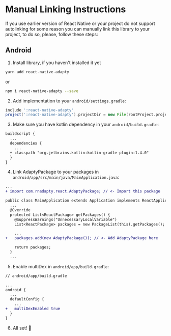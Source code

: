 # Manual Linking Instructions

If you use earlier version of React Native or your project do not support autolinking for some reason you can manually link this library to your project, to do so, please, follow these steps:

## Android

1. Install library, if you haven't installed it yet
```sh
yarn add react-native-adapty
```

or 

```sh
npm i react-native-adapty --save
```

2. Add implementation to your `android/settings.gradle`:

```gradle
include ':react-native-adapty'
project(':react-native-adapty').projectDir = new File(rootProject.projectDir, '../node_modules/react-native-adapty/lib/android/')
```

3. Make sure you have kotlin dependency in your `android/build.gradle`:

```diff
buildscript {
  ...
  dependencies {
    ...
  + classpath "org.jetbrains.kotlin:kotlin-gradle-plugin:1.4.0"
  }
}
```

4. Link AdaptyPackage to your packages in `android/app/src/main/java/MainApplication.java`: 

```diff
... 
+ import com.rnadapty.react.AdaptyPackage; // <- Import this package

public class MainApplication extends Application implements ReactApplication {
  ...
  @Override
  protected List<ReactPackage> getPackages() {
    @SuppressWarnings("UnnecessaryLocalVariable")
    List<ReactPackage> packages = new PackageList(this).getPackages();

    ...
+   packages.add(new AdaptyPackage()); // <- Add AdaptyPackage here

    return packages;
  }
  ...
```

5. Enable multiDex in `android/app/build.gradle`:

```diff
// android/app/build.gradle

...
android {
  ...
  defaultConfig {
    ...
+   multiDexEnabled true
  }
}
```

6. All set! 🎉
